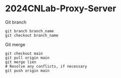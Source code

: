 # 2024CNLab-Proxy-Server

Git branch
```
git branch branch_name
git checkout branch_name
```

Git merge
```
git checkout main
git pull origin main
git merge lien
# Resolve any conflicts, if necessary
git push origin main
```

